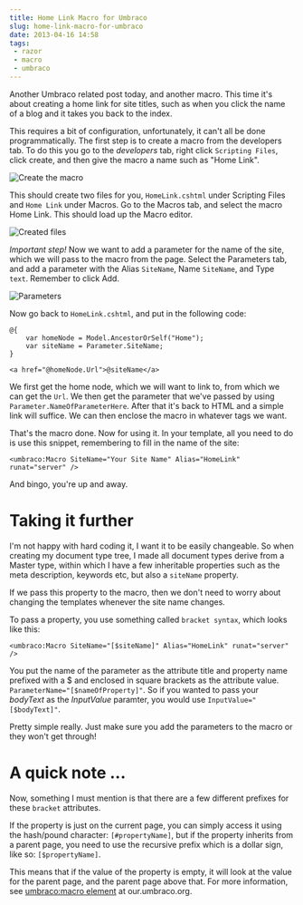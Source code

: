 ---title: Home Link Macro for Umbracoslug: home-link-macro-for-umbracodate: 2013-04-16 14:58tags:  - razor - macro - umbraco---Another Umbraco related post today, and another macro. This time it's about creating a home link for site titles, such as when you click the name of a blog and it takes you back to the index.

This requires a bit of configuration, unfortunately, it can't all be done programmatically. The first step is to create a macro from the developers tab. To do this you go to the *developers* tab, right click `Scripting Files`, click create, and then give the macro a name such as "Home Link".

![Create the macro](http://i.imgur.com/OcZ4Woz.png)

This should create two files for you, `HomeLink.cshtml` under Scripting Files and `Home Link` under Macros. Go to the Macros tab, and select the macro Home Link. This should load up the Macro editor.

![Created files](http://i.imgur.com/ucg6eh3.png)

*Important step!* Now we want to add a parameter for the name of the site, which we will pass to the macro from the page. Select the Parameters tab, and add a parameter with the Alias `SiteName`, Name `SiteName`, and Type `text`. Remember to click Add.

![Parameters](http://i.imgur.com/Kk4G7RO.png)

Now go back to `HomeLink.cshtml`, and put in the following code:

	@{ 
		var homeNode = Model.AncestorOrSelf("Home");
		var siteName = Parameter.SiteName;
	}

	<a href="@homeNode.Url">@siteName</a>

We first get the home node, which we will want to link to, from which we can get the `Url`. We then get the parameter that we've passed by using `Parameter.NameOfParameterHere`. After that it's back to HTML and a simple link will suffice. We can then enclose the macro in whatever tags we want.

That's the macro done. Now for using it. In your template, all you need to do is use this snippet, remembering to fill in the name of the site:

    <umbraco:Macro SiteName="Your Site Name" Alias="HomeLink" runat="server" />

And bingo, you're up and away.

# Taking it further

I'm not happy with hard coding it, I want it to be easily changeable. So when creating my document type tree, I made all document types derive from a Master type, within which I have a few inheritable properties such as the meta description, keywords etc, but also a `siteName` property.

If we pass this property to the macro, then we don't need to worry about changing the templates whenever the site name changes.

To pass a property, you use something called `bracket syntax`, which looks like this:

    <umbraco:Macro SiteName="[$siteName]" Alias="HomeLink" runat="server" />

You put the name of the parameter as the attribute title and property name prefixed with a $ and enclosed in square brackets as the attribute value. `ParameterName="[$nameOfProperty]"`. So if you wanted to pass your *bodyText* as the *InputValue* paramter, you would use `InputValue="[$bodyText]"`.

Pretty simple really. Just make sure you add the parameters to the macro or they won't get through!

# A quick note ...

Now, something I must mention is that there are a few different prefixes for these `bracket` attributes.

If the property is just on the current page, you can simply access it using the hash/pound character: `[#propertyName]`, but if the property inherits from a parent page, you need to use the recursive prefix which is a dollar sign, like so: `[$propertyName]`. 

This means that if the value of the property is empty, it will look at the value for the parent page, and the parent page above that. For more information, see [umbraco:macro element](http://our.umbraco.org/wiki/reference/templates/umbracomacro-element) at our.umbraco.org.